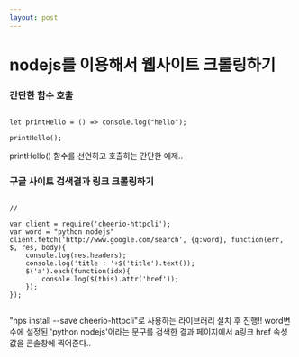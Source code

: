 ```yaml
---
layout: post
---
```

# nodejs를 이용해서 웹사이트 크롤링하기

### 간단한 함수 호출

```no-highlight

let printHello = () => console.log("hello");

printHello();

```
printHello() 함수를 선언하고 호출하는 간단한 예제..



### 구글 사이트 검색결과 링크 크롤링하기

```no-highlight

// 

var client = require('cheerio-httpcli');
var word = "python nodejs"
client.fetch('http://www.google.com/search', {q:word}, function(err, $, res, body){
	console.log(res.headers);
	console.log('title : '+$('title').text());
	$('a').each(function(idx){
		console.log($(this).attr('href'));
	});
});


```
"nps install --save cheerio-httpcli"로 사용하는 라이브러리 설치 후 진행!!
word변수에 설정된 'python nodejs'이라는 문구를 검색한 결과 페이지에서 a링크 href 속성값을 콘솔창에 찍어준다..
